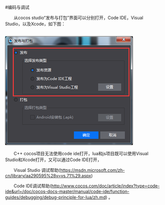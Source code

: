 #编码与调试

&emsp;&emsp;从cocos studio“发布与打包”界面可以分别打开，Code IDE，Visual Studio，以及Xcode，如下图：

&emsp;&emsp;&emsp;&emsp;&emsp;&emsp;&emsp;&emsp;![image](res/image0001.png)           

&emsp;&emsp;C++ cocos项目无法使用code ide打开，lua和js项目既可以使用Visual Studio和Xcode打开，又可以通过Code IDE打开，

&emsp;&emsp;Visual Studio 调试帮助(https://msdn.microsoft.com/zh-cn/library/aa290595%28v=vs.71%29.aspx)

&emsp;&emsp;Code IDE调试帮助(http://www.cocos.com/doc/article/index?type=code-ide&url=/doc/cocos-docs-master/manual/code-ide/function-guides/debugging/debug-principle-for-lua/zh.md) 。
         
    
